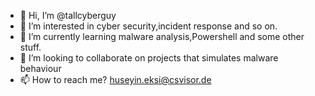 - 👋 Hi, I’m @tallcyberguy
- 👀 I’m interested in cyber security,incident response and so on.
- 🌱 I’m currently learning malware analysis,Powershell and some other stuff.
- 💞️ I’m looking to collaborate on projects that simulates malware behaviour
- 📫 How to reach me? huseyin.eksi@csvisor.de

<!---
tallcyberguy/tallcyberguy is a ✨ special ✨ repository because its `README.md` (this file) appears on your GitHub profile.
You can click the Preview link to take a look at your changes.
<script src="https://tryhackme.com/badge/212556"></script>


--->
